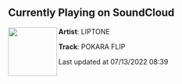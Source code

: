 ## Currently Playing on SoundCloud

[<img align="left" width="100" src="https://i1.sndcdn.com/artworks-RgcUPLTe8rDlhdOX-CKhQhg-t500x500.jpg">](https://soundcloud.com/liptonex/pokara-flip)

**Artist**: LIPTONE 

**Track**: POKARA FLIP

Last updated at 07/13/2022 08:39
